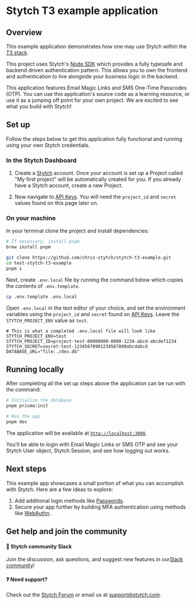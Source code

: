 # Stytch T3 example application

## Overview

This example application demonstrates how one may use Stytch within the [T3 stack](https://create.t3.gg/).

This project uses Stytch's [Node SDK](https://stytch.com/docs/api) which provides a fully typesafe and backend driven authentication pattern. This allows you to own the frontend and authentication to live alongside your business logic in the backend.

This application features Email Magic Links and SMS One-Time Passcodes (OTP). You can use this application's source code as a learning resource, or use it as a jumping off point for your own project. We are excited to see what you build with Stytch!

## Set up

Follow the steps below to get this application fully functional and running using your own Stytch credentials.

### In the Stytch Dashboard

1. Create a [Stytch](https://stytch.com/) account. Once your account is set up a Project called "My first project" will be automatically created for you. If you already have a Stytch account, create a new Project.

2. Now navigate to [API Keys](https://stytch.com/dashboard/api-keys). You will need the `project_id` and `secret` values found on this page later on.

### On your machine

In your terminal clone the project and install dependencies:

```bash
# If necessary, install pnpm
brew install pnpm

git clone https://github.com/chris-stytch/stytch-t3-example.git
cd test-stytch-t3-example
pnpm i
```

Next, create `.env.local` file by running the command below which copies the contents of `.env.template`.
```bash
cp .env.template .env.local
```

Open `.env.local` in the text editor of your choice, and set the environment variables using the `project_id` and `secret` found on [API Keys](https://stytch.com/dashboard/api-keys). Leave the `STYTCH_PROJECT_ENV` value as `test`.

```
# This is what a completed .env.local file will look like
STYTCH_PROJECT_ENV=test
STYTCH_PROJECT_ID=project-test-00000000-0000-1234-abcd-abcdef1234
STYTCH_SECRET=secret-test-12345678901234567890abcdabcd
DATABASE_URL="file:./dev.db"
```

## Running locally

After completing all the set up steps above the application can be run with the command:

```bash
# Initialize the database
pnpm prisma:init

# Run the app
pnpm dev
```

The application will be available at [`http://localhost:3000`](http://localhost:3000).

You'll be able to login with Email Magic Links or SMS OTP and see your Stytch User object, Stytch Session, and see how logging out works.

## Next steps

This example app showcases a small portion of what you can accomplish with Stytch. Here are a few ideas to explore:

1. Add additional login methods like [Passwords](https://stytch.com/docs/passwords#guides_getting-started-sdk).
2. Secure your app further by building MFA authentication using methods like [WebAuthn](https://stytch.com/docs/sdks/javascript-sdk#webauthn).

## Get help and join the community

#### :speech_balloon: Stytch community Slack

Join the discussion, ask questions, and suggest new features in our ​[Slack community](https://join.slack.com/t/stytch/shared_invite/zt-nil4wo92-jApJ9Cl32cJbEd9esKkvyg)!

#### :question: Need support?

Check out the [Stytch Forum](https://forum.stytch.com/) or email us at [support@stytch.com](mailto:support@stytch.com).
